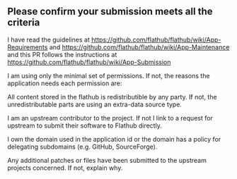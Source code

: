 ## Please confirm your submission meets all the criteria ##

I have read the guidelines at 
https://github.com/flathub/flathub/wiki/App-Requirements and https://github.com/flathub/flathub/wiki/App-Maintenance and this PR follows the instructions at https://github.com/flathub/flathub/wiki/App-Submission

I am using only the minimal set of permissions. If not, the reasons the application needs each permission are:

All content stored in the flathub is redistributible by any party. If not, the unredistributable parts are using an extra-data source type.

I am an upstream contributor to the project. If not I link to a request for upstream to submit their software to Flathub directly.

I own the domain used in the application id or the domain has a policy for delegating subdomains (e.g. GitHub, SourceForge).

Any additional patches or files have been submitted to the upstream projects concerned. If not, explain why.